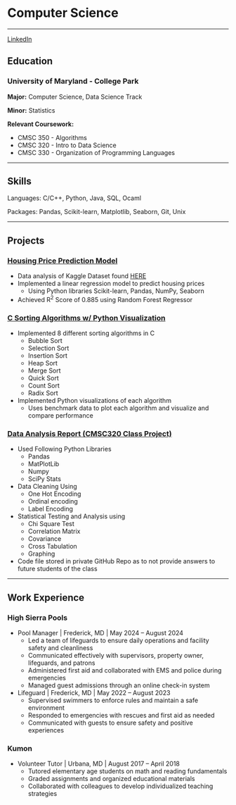 # Computer Science
---

[LinkedIn](https://www.linkedin.com/in/mason-t-scott/)

## Education

### University of Maryland - College Park

**Major:** Computer Science, Data Science Track

**Minor:** Statistics

**Relevant Coursework:**
+ CMSC 350 - Algorithms
+ CMSC 320 - Intro to Data Science
+ CMSC 330 - Organization of Programming Languages

---
## Skills
Languages: C/C++, Python, Java, SQL, Ocaml

Packages: Pandas, Scikit-learn, Matplotlib, Seaborn, Git, Unix

---
## Projects

### [Housing Price Prediction Model](https://04mscott.github.io/Housing-Price-Prediction-Model-/)
+ Data analysis of Kaggle Dataset found [HERE](https://www.kaggle.com/datasets/harlfoxem/housesalesprediction)
+ Implemented a linear regression model to predict housing prices
  - Using Python libraries Scikit-learn, Pandas, NumPy, Seaborn
+ Achieved R<sup>2</sup> Score of 0.885 using Random Forest Regressor


### [C Sorting Algorithms w/ Python Visualization](https://04mscott.github.io/Sorting-Functions-C-/)
+ Implemented 8 different sorting algorithms in C
  - Bubble Sort
  - Selection Sort
  - Insertion Sort
  - Heap Sort
  - Merge Sort
  - Quick Sort
  - Count Sort
  - Radix Sort
+ Implemented Python visualizations of each algorithm
  - Uses benchmark data to plot each algorithm and visualize and compare performance
 
### [Data Analysis Report (CMSC320 Class Project)](https://drive.google.com/file/d/15_r9tltdlhXYWJsdhgzZd8lVAC4TQxj3/view?usp=sharing)
+ Used Following Python Libraries
  - Pandas
  - MatPlotLib
  - Numpy
  - SciPy Stats
+ Data Cleaning Using
  - One Hot Encoding
  - Ordinal encoding
  - Label Encoding
+ Statistical Testing and Analysis using
  - Chi Square Test
  - Correlation Matrix
  - Covariance
  - Cross Tabulation
  - Graphing
+ Code file stored in private GitHub Repo as to not provide answers to future students of the class
  
---
## Work Experience
### High Sierra Pools
+ Pool Manager  |  Frederick, MD  |  May 2024 – August 2024								                                
  - Led a team of lifeguards to ensure daily operations and facility safety and cleanliness
  - Communicated effectively with supervisors, property owner, lifeguards, and patrons
  - Administered first aid and collaborated with EMS and police during emergencies
  - Managed guest admissions through an online check-in system
+ Lifeguard  |  Frederick, MD  |  May 2022 – August 2023
  - Supervised swimmers to enforce rules and maintain a safe environment
  - Responded to emergencies with rescues and first aid as needed
  - Communicated with guests to ensure safety and positive experiences
    
### Kumon
+ Volunteer Tutor  |  Urbana, MD  |  August 2017 – April 2018							                               
  - Tutored elementary age students on math and reading fundamentals
  - Graded assignments and organized educational materials
  - Collaborated with colleagues to develop individualized teaching strategies
